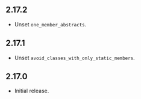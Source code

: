 ## 2.17.2

* Unset `one_member_abstracts`.

## 2.17.1

* Unset `avoid_classes_with_only_static_members`.

## 2.17.0

* Initial release.
